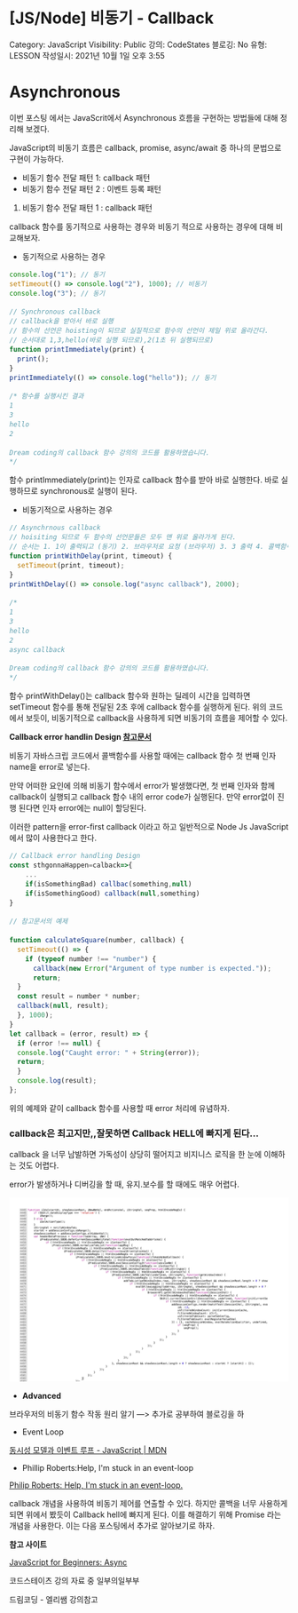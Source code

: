 # [JS/Node] 비동기 - Callback

Category: JavaScript
Visibility: Public
강의: CodeStates
블로깅: No
유형: LESSON
작성일시: 2021년 10월 1일 오후 3:55

# Asynchronous

이번 포스팅 에서는 JavaScrit에서 Asynchronous 흐름을 구현하는 방법들에 대해 정리해 보겠다.

JavaScript의 비동기 흐름은 callback, promise, async/await 중 하나의 문법으로 구현이 가능하다.

- 비동기 함수 전달 패턴 1: callback 패턴
- 비동기 함수 전달 패턴 2 : 이벤트 등록 패턴

1. 비동기 함수 전달 패턴 1 : callback 패턴

callback 함수를 동기적으로 사용하는 경우와 비동기 적으로 사용하는 경우에 대해 비교해보자.

- 동기적으로 사용하는 경우

```jsx
console.log("1"); // 동기
setTimeout(() => console.log("2"), 1000); // 비동기
console.log("3"); // 동기

// Synchronous callback
// callback을 받아서 바로 실행
// 함수의 선언은 hoisting이 되므로 실질적으로 함수의 선언이 제일 위로 올라간다.
// 순서대로 1,3,hello(바로 실행 되므로),2(1초 뒤 실행되므로)
function printImmediately(print) {
  print();
}
printImmediately(() => console.log("hello")); // 동기

/* 함수를 실행시킨 결과
1
3
hello
2

Dream coding의 callback 함수 강의의 코드를 활용하였습니다.
*/
```

함수 printImmediately(print)는 인자로 callback 함수를 받아 바로 실행한다. 바로 실행하므로 synchronous로 실행이 된다.

- 비동기적으로 사용하는 경우

```jsx
// Asynchrnous callback
// hoisiting 되므로 두 함수의 선언문들은 모두 맨 위로 올라가게 된다.
// 순서는 1. 1이 출력되고 (동기) 2. 브라우저로 요청 (브라우저) 3. 3 출력 4. 콜백함수가 바로 출력 되므로 (동기) hello 출력 4. 두 번째 함수를 브라우저에 요청 5. 1초 뒤 2가 출력 6. 2초 뒤 async callback 출력
function printWithDelay(print, timeout) {
  setTimeout(print, timeout);
}
printWithDelay(() => console.log("async callback"), 2000);

/*
1
3
hello
2
async callback

Dream coding의 callback 함수 강의의 코드를 활용하였습니다.
*/
```

함수 printWithDelay()는 callback 함수와 원하는 딜레이 시간을 입력하면 setTimeout 함수를 통해 전달된 2초 후에 callback 함수를 실행하게 된다. 위의 코드에서 보듯이, 비동기적으로 callback을 사용하게 되면 비동기의 흐름을 제어할 수 있다.

**Callback error handlin Design [참고문서](https://1sherlynn.medium.com/how-to-handle-errors-in-asynchronous-javascript-code-when-working-with-callbacks-dcd32bca4b6b#:~:text=Traditionally%20for%20such%20cases%2C%20errors,specifies%20what%20error%20has%20happened.)**

비동기 자바스크립 코드에서 콜백함수를 사용할 때에는 callback 함수 첫 번째 인자 name을 error로 넣는다.

만약 어떠한 요인에 의해 비동기 함수에서 error가 발생했다면, 첫 번째 인자와 함께 callback이 실행되고 callback 함수 내의 error code가 실행된다. 만약 error없이 진행 된다면 인자 error에는 null이 할당된다.

이러한 pattern을 error-first callback 이라고 하고 일반적으로 Node Js JavaScript에서 많이 사용한다고 한다.

```jsx
// Callback error handling Design
const sthgonnaHappen=calback=>{
	...
	if(isSomethingBad) callbac(something,null)
	if(isSomethingGood) callback(null,something)
}

// 참고문서의 예제

function calculateSquare(number, callback) {
  setTimeout(() => {
    if (typeof number !== "number") {
      callback(new Error("Argument of type number is expected."));
      return;
  }
  const result = number * number;
  callback(null, result);
  }, 1000);
}
let callback = (error, result) => {
  if (error !== null) {
  console.log("Caught error: " + String(error));
  return;
  }
  console.log(result);
};

```

위의 예제와 같이 callback 함수를 사용할 때 error 처리에 유념하자.

### callback은 최고지만,,잘못하면 Callback HELL에 빠지게 된다...

callback 을 너무 남발하면 가독성이 상당히 떨어지고 비지니스 로직을 한 눈에 이해하는 것도 어렵다.

error가 발생하거나 디버깅을 할 때, 유지.보수를 할 때에도 매우 어렵다.

![Untitled](./img/Untitled.png)

- **Advanced**

브라우저의 비동기 함수 작동 원리 알기 —> 추가로 공부하여 블로깅을 하

- Event Loop

[동시성 모델과 이벤트 루프 - JavaScript | MDN](https://developer.mozilla.org/ko/docs/Web/JavaScript/EventLoop)

- Phillip Roberts:Help, I'm stuck in an event-loop

[Philip Roberts: Help, I'm stuck in an event-loop.](https://vimeo.com/96425312)

callback 개념을 사용하여 비동기 제어를 연출할 수 있다. 하지만 콜백을 너무 사용하게 되면 위에서 봤듯이 Callback hell에 빠지게 된다. 이를 해결하기 위해 Promise 라는 개념을 사용한다. 이는 다음 포스팅에서 추가로 알아보기로 하자.

**참고 사이트**

[JavaScript for Beginners: Async](https://rowanmanning.com/posts/javascript-for-beginners-async/)

코드스테이츠 강의 자료 중 일부의일부부

드림코딩 - 엘리쌤 강의참고
